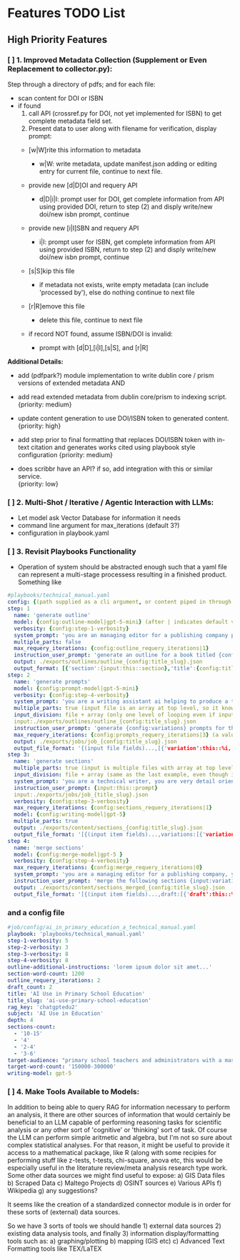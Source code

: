 # Features TODO List

## High Priority Features

### [ ] 1. Improved Metadata Collection (Supplement or Even Replacement to collector.py):
Step through a directory of pdfs; and for each file: 
  - scan content for DOI or ISBN 
  - if found 
    1. call API (crossref.py for DOI, not yet implemented for ISBN) to get complete metadata field set. 
    2. Present data to user along with filename for verification, display prompt: 
      - [w|W]rite this information to metadata 
        - w|W: write metadata, update manifest.json adding or editing entry for current file, continue to next file.  

      - provide new [d|D]OI and requery API
        - d|D|i|I: prompt user for DOI, get complete information from API using provided DOI, return to step (2) and disply write/new doi/new isbn prompt, continue 
      
      - provide new [i|I]SBN and requery API 
        - i|I: prompt user for ISBN, get complete information from API using provided ISBN, return to step (2) and disply write/new doi/new isbn prompt, continue 
      
      - [s|S]kip this file 
        - if metadata not exists, write empty metadata (can include 'processed by'), else do nothing continue to next file

      - [r|R]emove this file
        - delete this file, continue to next file

    - if record NOT found, assume ISBN/DOI is invalid:
      - prompt with [d|D],[i|I],[s|S], and [r|R]


  **Additional Details:**
  - add (pdfpark?) module implementation to write dublin core / prism versions of extended metadata AND
  - add read extended metadata from dublin core/prism to indexing script. 
    {priority: medium}

  - update content generation to use DOI/ISBN token to generated content. 
    {priority: high}

  - add step prior to final formatting that replaces DOI/ISBN token with in-text citation and generates works cited using playbook style configuration 
    {priority: medium}

  - does scribbr have an API? if so, add integration with this or similar service.    
    {priority: low}

### [ ] 2. Multi-Shot / Iterative / Agentic Interaction with LLMs:
  - Let model ask Vector Database for information it needs
  - command line argument for max_iterations (default 3?)
  - configuration in playbook.yaml

### [ ] 3. Revisit Playbooks Functionality
  - Operation of system should be abstracted enough such that a yaml file can represent a multi-stage processess resulting in a finished product. Something like
  
  ```yaml
  #playbooks/technical_manual.yaml
  config: {(path supplied as a cli argument, or content piped in through stdin, format:json)}
  step: 1
    name: 'generate outline' 
    model: {config:outline-model|gpt-5-mini} (after | indicates default value, need to extend token system to handle this)
    verbosity: {config:step-1-verbosity}
    system_prompt: 'you are an managing editor for a publishing company producing technical manuals... etc... etc..'
    multiple_parts: false
    max_requery_iterations: {config:outline_requery_iterations|1} 
    instruction_user_prompt: 'generate an outline for a book titled {config:title}, about {config:subject}, {config:depth} level deep with {config:sections-count[0]} chapters at level 1, {config:sections-count[1]} sections per chapter at level 2, {config:sections-count[2]} sections each at level 3, {config:sections-count[3]} sections each at level 4. {config:outline-additional-instructions}, return the outline in json format.'
    output: ./exports/outlines/outline_{config:title_slug}.json
    output_format: [{'section':{input:this::section},'title':{config:title},'parent_section':{input:parent::section or null}},...]
  step: 2
    name: 'generate prompts'
    model: {config:prompt-model|gpt-5-mini}
    verbosity: {config:step-4-verbosity}
    system_prompt: 'you are a writing assistant ai helping to produce a technical manual for {target-audience} about {config:subject}, titled {config:title}. with a target word count of {config:target-word-count}. you create prompts optimized for consumption by the llm model {config:writing-model|gpt-5} for the generation of content for the book using the sections from a detailed outline, the prompts you generate are specifically designed to result in the generation of content that fits within the context of the book without generating content that bleeds outside of the scope of the section targeted. this is important since the model generating each section will see this as an isolated task. provide as much content/context as needed, and use up to {config:max-iterations} iterations querying the vector database to determine the content of the prompt and any context/primary sources that should be provided to support any claims of fact to be written about.'
    multiple_parts: true (input file is an array at top level, so it knows to split job there without further instruction, but I'll define a syntax anyway)
    input_division: file + array (only one level of looping even if input were split over multiple files designated by the +,if there were multiple files - denoted by a * in the input value - it would load the entire list of files and concatenate the top level arrays and the outermost loop would be on that resulting array. If instead here we listed 'file > array', this would mean outer loop is list of files and the inner loop each array within files. Since 1) there are not multiple files AND 2) even if there were, we have specified +, there will only be one loop, no nested loops for this task input)
    input:./exports/outlines/outline_{config:title_slug}.json
    instruction_user_prompt: 'generate {config:variations} prompts for the section titled {config:section_title}, these should contain unique content that can be merged together to create a larger section. For example if 2 resulting sections of 1000 words each are merged together, the final result should be approximately 1500 words. It is ok for some replication to occur so that options are available to select the best composition, but this is only half of the reason for the variations. target word count for each section is {config:section-word-count:1000}.'
    max_requery_iterations: {config:prompts_requery_iterations|3} (a value of 0 here disables requerying)
    output: ./exports/jobs/job_{config:title_slug}.json
    output_file_format: '{(input file fields)...,[{'variation':this::%i, 'prompt':{this::output}}]}' (make 1 big array but flush after each prompt is written in case script crashes partway through we don't loose work )
  step 3: 
    name: 'generate sections'
    multiple_parts: true (input is multiple files with array at top level)
    input_division: file + array (same as the last example, even though in this case the jobs represent nested sections, it is not necessary to nest the jobs since the jobs file contains 'parent' to indicate the placement of the section in the content hierarcy for merging later on)
    system_prompt: 'you are a technical writer, you are very detail oriented, you are producing a book for {target-audience} about {config:subject}, titled {config:title}. with a target word count of {config:target-word-count}'
    instruction_user_prompt: {input:this::prompt}
    input:./exports/jobs/job_{title_slug}.json
    verbosity: {config:step-3-verbosity}
    max_requery_iterations: {config:sections_requery_iterations|1} 
    model: {config:writing-model|gpt-5}
    multiple_parts: true
    output: ./exports/content/sections_{config:title_slug}.json
    output_file_format: '[{(input item fields)...,variations:[{'variation':this::%i, 'generated_content':{this::ouput}}...] ...]'
  step 4: 
    name: 'merge sections'
    model: {config:merge-model|gpt-5 }
    verbosity: {config:step-4-verbosity}
    max_requery_iterations: {config:merge_requery_iterations|0} 
    system_prompt: 'you are a managing editor for a publishing company, you receive multiple sections of text for each part in the outline of the book titled {config:title}, about {config:subject}, with a target word count of {config:target-word-count} you read through the variations and select the best version or an amalgamation thereof of any redundant content, and intellegently merge the results into {config:draft_count|1} final draft version(s). '
    instruction_user_prompt: 'merge the following sections {input:variations[0]} ...{input:variations[n]}'
    output: ./exports/content/sections_merged_{config:title_slug}.json
    output_file_format: '[{(input item fields)...,draft:[{'draft':this::%i, 'generated_content':{this::ouput}}...] ...]'
  ```

  ### and a config file

  ```yaml
  #job/config/ai_in_primary_education_a_technical_manual.yaml
  playbook: 'playbooks/technical_manual.yaml'
  step-1-verbosity: 5
  step-2-verbosity: 3
  step-3-verbosity: 8
  step-4-verbosity: 8
  outline-additional-instructions: 'lorem ipsum dolor sit amet...'
  section-word-count: 1200
  outline_requery_iterations: 2
  draft_count: 2
  title: 'AI Use in Primary School Education'
  title_slug: 'ai-use-primary-school-education'
  rag_key: 'chatgptedu2'
  subject: 'AI Use in Education'
  depth: 4
  sections-count:
    - '10-15'
    - '4'
    - '2-4'
    - '3-6'
  target-audience: "primary school teachers and administrators with a master's degree"
  target-word-count: '150000-300000'
  writing-model: gpt-5
```


### [ ] 4. Make Tools Available to Models:
In addition to being able to query RAG for information necessary to perform an analysis, it there are other sources of information that would certainly be beneficial to an LLM capable of performing reasoning tasks for scientific analysis or any other sort of 'cognitive' or 'thinking' sort of task. Of course the LLM can perform simple aritmetic and algebra, but I'm not so sure about complex statistical analyses. For that reason, it might be useful to provide it access to a mathematical package, like R (along with some recipies for performing stuff like z-tests, t-tests, chi-square, anova etc, this would be especially useful in the literature review/meta analysis research type work. Some other data sources we might find useful to expose:
  a) GIS Data files
  b) Scraped Data
  c) Maltego Projects
  d) OSINT sources
  e) Various APIs 
  f) Wikipedia
  g) any suggestions?

It seems like the creation of a standardized connector module is in order for these sorts of (external) data sources. 

So we have 3 sorts of tools we should handle 1) external data sources 2) existing data analysis tools, and finally 3) information display/formatting tools such as:
  a) graphing/plotting
  b) mapping (GIS etc)
  c) Advanced Text Formatting tools like TEX/LaTEX





